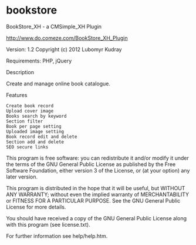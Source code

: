bookstore
=========

BookStore_XH - a CMSimple_XH Plugin

http://www.do.comeze.com/BookStore_XH_Plugin

Version: 1.2
Copyright (c) 2012 Lubomyr Kudray

Requirements: PHP, jQuery

Description

Create and manage online book catalogue.

Features

    Create book record
    Upload cover image
    Books search by keyword
    Section filter
    Book per page setting
    Uploaded image setting
    Book record edit and delete
    Section add and delete
    SEO secure links

This program is free software: you can redistribute it and/or modify
it under the terms of the GNU General Public License as published by
the Free Software Foundation, either version 3 of the License, or
(at your option) any later version.

This program is distributed in the hope that it will be useful,
but WITHOUT ANY WARRANTY; without even the implied warranty of
MERCHANTABILITY or FITNESS FOR A PARTICULAR PURPOSE.  See the
GNU General Public License for more details.

You should have received a copy of the GNU General Public License
along with this program (see license.txt).

For further information see help/help.htm.